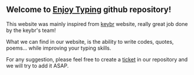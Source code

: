 ## Welcome to [Enjoy Typing](https://enjoytyping.github.io/) github repository!

This website was mainly inspired from [keybr](https://www.keybr.com) website, really great job done by the keybr's team!

What we can find in our website, is the ability to write codes, quotes, poems... while improving your typing skills.

For any suggestion, please feel free to create a [ticket](https://github.com/ah-keyboard/devkeyboard.github.io/issues/new) in our repository and we will try to add it ASAP.
